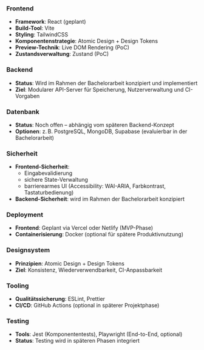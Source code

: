 ### Frontend
- **Framework**: React (geplant)
- **Build-Tool**: Vite
- **Styling**: TailwindCSS
- **Komponentenstrategie**: Atomic Design + Design Tokens
- **Preview-Technik**: Live DOM Rendering (PoC)
- **Zustandsverwaltung**: Zustand (PoC)

### Backend
- **Status**: Wird im Rahmen der Bachelorarbeit konzipiert und implementiert
- **Ziel**: Modularer API-Server für Speicherung, Nutzerverwaltung und CI-Vorgaben

### Datenbank
- **Status**: Noch offen – abhängig vom späteren Backend-Konzept
- **Optionen**: z. B. PostgreSQL, MongoDB, Supabase (evaluierbar in der Bachelorarbeit)

### Sicherheit
- **Frontend-Sicherheit**: 
  - Eingabevalidierung
  - sichere State-Verwaltung
  - barrierearmes UI (Accessibility: WAI-ARIA, Farbkontrast, Tastaturbedienung)
- **Backend-Sicherheit**: wird im Rahmen der Bachelorarbeit konzipiert

### Deployment
- **Frontend**: Geplant via Vercel oder Netlify (MVP-Phase)
- **Containerisierung**: Docker (optional für spätere Produktivnutzung)

### Designsystem
- **Prinzipien**: Atomic Design + Design Tokens
- **Ziel**: Konsistenz, Wiederverwendbarkeit, CI-Anpassbarkeit

### Tooling
- **Qualitätssicherung**: ESLint, Prettier
- **CI/CD**: GitHub Actions (optional in späterer Projektphase)

### Testing
- **Tools**: Jest (Komponententests), Playwright (End-to-End, optional)
- **Status**: Testing wird in späteren Phasen integriert
